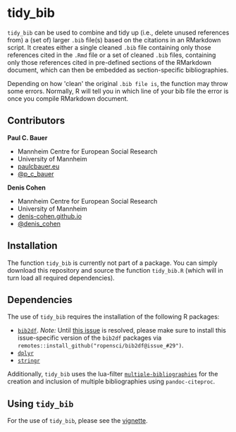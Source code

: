 # tidy_bib

`tidy_bib` can be used to combine and tidy up (i.e., delete unused references from) a (set of) larger `.bib` file(s) based on the citations in an RMarkdown script. It creates either a single cleaned `.bib` file containing only those references cited in the `.Rmd` file or a set of cleaned `.bib` files, containing only those references cited in pre-defined sections of the RMarkdown document, which can then be embedded as section-specific bibliographies. 

Depending on how 'clean' the original `.bib file is`, the function may throw some errors. Normally, R will tell you in which line of your bib file the error is once you compile RMarkdown document.

## Contributors

**Paul C. Bauer**

- Mannheim Centre for European Social Research 
- University of Mannheim 
- [paulcbauer.eu](https://sites.google.com/view/paulcbauer)
- [\@p_c_bauer](https://twitter.com/p_c_bauer)


**Denis Cohen** 

- Mannheim Centre for European Social Research 
- University of Mannheim 
- [denis-cohen.github.io](https://denis-cohen.github.io)
- [\@denis_cohen](https://twitter.com/denis_cohen)

## Installation

The function `tidy_bib` is currently not part of a package. You can
simply download this repository and source the function `tidy_bib.R`
(which will in turn load all required dependencies).

## Dependencies

The use of `tidy_bib` requires the installation of the following R
packages:

  - [`bib2df`](https://cran.r-project.org/web/packages/bib2df/index.html). *Note:* Until [this issue](https://github.com/ropensci/bib2df/issues/37) is resolved, please make sure to install this issue-specific version of the `bib2df` packages via `remotes::install_github("ropensci/bib2df@issue_#29")`.
  - [`dplyr`](https://cran.r-project.org/web/packages/dplyr/index.html)
  - [`stringr`](https://cran.r-project.org/web/packages/stringr/index.html)

Additionally, `tidy_bib` uses the lua-filter
[`multiple-bibliographies`](https://github.com/pandoc/lua-filters/tree/master/multiple-bibliographies)
for the creation and inclusion of multiple bibliographies using
`pandoc-citeproc`.


## Using `tidy_bib`

For the use of `tidy_bib`, please see the
[vignette](https://github.com/paulcbauer/tidy_bib/blob/master/vignette.pdf).
